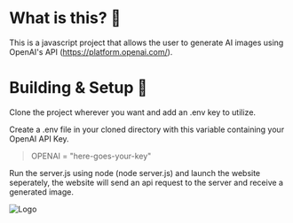 # What is this? 🤔
This is a javascript project that allows the user to generate AI images using OpenAI's API (https://platform.openai.com/).

# Building & Setup 🔨
Clone the project wherever you want and add an .env key to utilize.

Create a .env file in your cloned directory with this variable containing your OpenAI API Key.
> OPENAI = "here-goes-your-key"

Run the server.js using node (node server.js) and launch the website seperately, the website will send an api request to the server and receive a generated image.

![Logo](https://i.imgur.com/ud93Me2.png)
